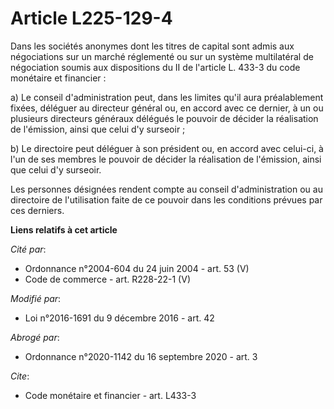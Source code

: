 # Article L225-129-4

Dans les sociétés anonymes dont les titres de capital sont admis aux négociations sur un marché réglementé ou sur un système
multilatéral de négociation soumis aux dispositions du II de l'article L. 433-3 du code monétaire et financier : 

a) Le conseil d'administration peut, dans les limites qu'il aura préalablement fixées, déléguer au directeur général ou, en
accord avec ce dernier, à un ou plusieurs directeurs généraux délégués le pouvoir de décider la réalisation de l'émission,
ainsi que celui d'y surseoir ; 

b) Le directoire peut déléguer à son président ou, en accord avec celui-ci, à l'un de ses membres le pouvoir de décider la
réalisation de l'émission, ainsi que celui d'y surseoir. 

Les personnes désignées rendent compte au conseil d'administration ou au directoire de l'utilisation faite de ce pouvoir dans
les conditions prévues par ces derniers.

**Liens relatifs à cet article**

_Cité par_:

  - Ordonnance n°2004-604 du 24 juin 2004 - art. 53 (V)
  - Code de commerce - art. R228-22-1 (V)

_Modifié par_:

  - Loi n°2016-1691 du 9 décembre 2016 - art. 42

_Abrogé par_:

  - Ordonnance n°2020-1142 du 16 septembre 2020 - art. 3

_Cite_:

  - Code monétaire et financier - art. L433-3

